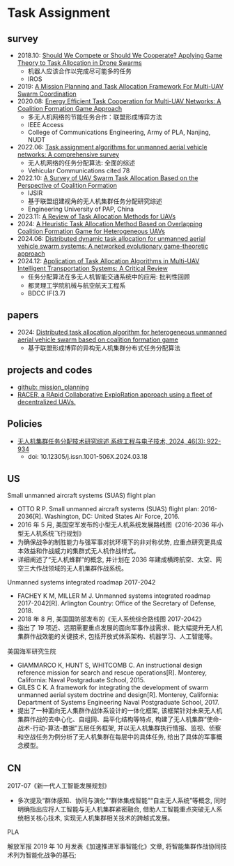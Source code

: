 # Task Assignment

## survey

- 2018.10: [Should We Compete or Should We Cooperate? Applying Game Theory to Task Allocation in Drone Swarms](./2018.10-Should_We_Compete_or_Should_We_Cooperate_Applying_Game_Theory_to_Task_Allocation_in_Drone_Swarms.md)
  - 机器人应该合作以完成尽可能多的任务
  - IROS
- 2019: [A Mission Planning and Task Allocation Framework For Multi-UAV Swarm Coordination](./2019.11-A_Mission_Planning_and_Task_Allocation_Framework_For_Multi-UAV_Swarm_Coordination.md)
- 2020.08: [Energy Efficient Task Cooperation for Multi-UAV Networks: A Coalition Formation Game Approach](./2020.08-Energy_Efficient_Task_Cooperation_for_Multi-UAV_Networks:_A_Coalition_Formation_Game_Approach.md)
  - 多无人机网络的节能任务合作：联盟形成博弈方法
  - IEEE Access
  - College of Communications Engineering, Army of PLA, Nanjing, NUDT
- 2022.06: [Task assignment algorithms for unmanned aerial vehicle networks: A comprehensive survey](./2022.06-Task_assignment_algorithms_for_unmanned_aerial_vehicle_networks_A_comprehensive_survey.md)
  - 无人机网络的任务分配算法: 全面的综述
  - Vehicular Communications cited 78
- 2022.10: [A Survey of UAV Swarm Task Allocation Based on the Perspective of Coalition Formation](./2022.10-A_Survey_of_UAV_Swarm_Task_Allocation_Based_on_the_Perspective_of_Coalition_Formation.md)
  - IJSIR
  - 基于联盟组建视角的无人机集群任务分配研究综述
  - Engineering University of PAP, China
- 2023.11: [A Review of Task Allocation Methods for UAVs](./2023.11-A_Review_of_Task_Allocation_Methods_for_UAVs.md)
- 2024: [A Heuristic Task Allocation Method Based on Overlapping Coalition Formation Game for Heterogeneous UAVs](./2024-A_Heuristic_Task_Allocation_Method_Based_on_Overlapping_Coalition_Formation_Game_for_Heterogeneous_UAVs.md)
- 2024.06: [Distributed dynamic task allocation for unmanned aerial vehicle swarm systems: A networked evolutionary game-theoretic approach](./2024.06-Distributed_dynamic_task_allocation_for_unmanned_aerial_vehicle_swarm_systems_A_networked_evolutionary_game-theoretic_approach.md)
- 2024.12: [Application of Task Allocation Algorithms in Multi-UAV Intelligent Transportation Systems: A Critical Review](./2024.12-Application_of_Task_Allocation_Algorithms_in_Multi-UAV_Intelligent_Transportation_Systems_A_Critical_Review.md)
  - 任务分配算法在多无人机智能交通系统中的应用: 批判性回顾
  - 都灵理工学院机械与航空航天工程系
  - BDCC IF(3.7)

## papers

- 2024: [Distributed task allocation algorithm for heterogeneous unmanned aerial vehicle swarm based on coalition formation game](./2024-Distributed_task_allocation_algorithm_for_heterogeneous_unmanned_aerial_vehic_swarm_based_on_coalition_formation_game.md)
  - 基于联盟形成博弈的异构无人机集群分布式任务分配算法

## projects and codes

- [github: mission_planning](https://github.com/JohannesAutenrieb/mission_planning)
- [RACER, a RApid Collaborative ExploRation approach using a fleet of decentralized UAVs.](https://github.com/SYSU-STAR/RACER)

## Policies

- [无人机集群任务分配技术研究综述 系统工程与电子技术, 2024, 46(3): 922-934 ](https://www.sys-ele.com/article/2024/1001-506X/20240318.shtml)
  - doi: 10.12305/j.issn.1001-506X.2024.03.18

## US

Small unmanned aircraft systems (SUAS) flight plan

- OTTO R P. Small unmanned aircraft systems (SUAS) flight plan: 2016-2036[R]. Washington, DC: United States Air Force, 2016.
- 2016 年 5 月, 美国空军发布的小型无人机系统发展路线图《2016-2036 年小型无人机系统飞行规划》
- 为确保战争的制胜能力与强军事对抗环境下的非对称优势, 应重点研究更具成本效益和作战威力的集群式无人机作战样式。
- 详细阐述了“无人机蜂群”的概念, 并计划在 2036 年建成横跨航空、太空、网空三大作战领域的无人机集群作战系统。

Unmanned systems integrated roadmap 2017-2042

- FACHEY K M, MILLER M J. Unmanned systems integrated roadmap 2017-2042[R]. Arlington Country: Office of the Secretary of Defense, 2018.
- 2018 年 8 月, 美国国防部发布的《无人系统综合路线图 2017-2042》
- 指出了 19 项近、远期需要重点发展的面向军事作战需求、能大幅提升无人机集群作战效能的关键技术, 包括开放式体系架构、机器学习、人工智能等。

美国海军研究生院

- GIAMMARCO K, HUNT S, WHITCOMB C. An instructional design reference mission for search and rescue operations[R]. Monterey, California: Naval Postgraduate School, 2015.
- GILES C K. A framework for integrating the development of swarm unmanned aerial system doctrine and design[R]. Monterey, California: Department of Systems Engineering Naval Postgraduate School, 2017.
- 提出了一种面向无人集群作战体系设计的一体化框架, 该框架针对未来无人机集群作战的去中心化、自组网、扁平化结构等特点, 构建了无人机集群“使命-战术-行动-算法-数据”五层任务框架, 并以无人机集群执行情报、监视、侦察和空战任务为例分析了无人机集群在每层中的具体任务, 给出了具体的军事概念模型。

## CN

2017-07《新一代人工智能发展规划》

- 多次提及“群体感知、协同与演化”“群体集成智能”“自主无人系统”等概念, 同时明确指出应将人工智能与无人机集群紧密融合, 借助人工智能重点突破无人系统相关核心技术, 实现无人机集群相关技术的跨越式发展。

PLA

解放军报 2019 年 10 月发表《加速推进军事智能化》文章, 将智能集群作战协同技术列为智能化战争的基石;
